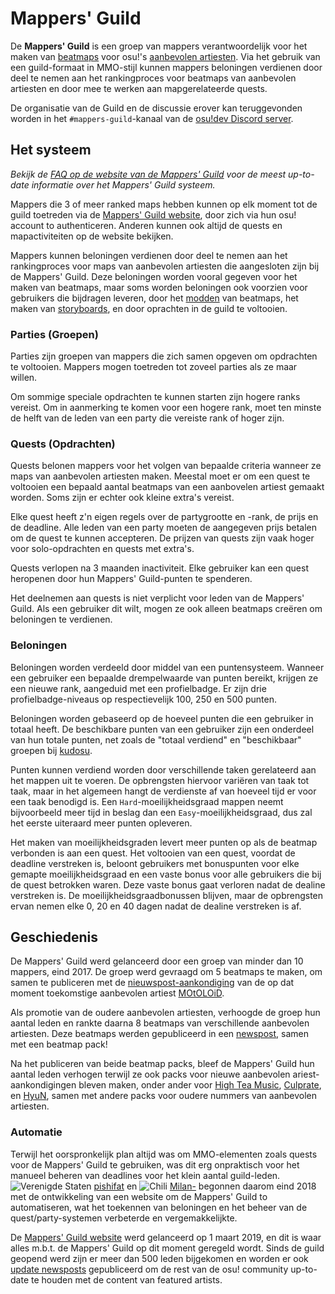 # Mappers' Guild

De **Mappers' Guild** is een groep van mappers verantwoordelijk voor het maken van [beatmaps](/wiki/Beatmaps) voor osu!'s [aanbevolen artiesten](/wiki/Featured_Artists). Via het gebruik van een guild-formaat in MMO-stijl kunnen mappers beloningen verdienen door deel te nemen aan het rankingproces voor beatmaps van aanbevolen artiesten en door mee te werken aan mapgerelateerde quests.

De organisatie van de Guild en de discussie erover kan teruggevonden worden in het `#mappers-guild`-kanaal van de [osu!dev Discord server](https://discord.gg/ppy).

## Het systeem

*Bekijk de [FAQ op de website van de Mappers' Guild](https://mappersguild.com/faq) voor de meest up-to-date informatie over het Mappers' Guild systeem.*

Mappers die 3 of meer ranked maps hebben kunnen op elk moment tot de guild toetreden via de [Mappers' Guild website](https://mappersguild.com/), door zich via hun osu! account to authenticeren. Anderen kunnen ook altijd de quests en mapactiviteiten op de website bekijken.

Mappers kunnen beloningen verdienen door deel te nemen aan het rankingproces voor maps van aanbevolen artiesten die aangesloten zijn bij de Mappers' Guild. Deze beloningen worden vooral gegeven voor het maken van beatmaps, maar soms worden beloningen ook voorzien voor gebruikers die bijdragen leveren, door het [modden](/wiki/Modding) van beatmaps, het maken van [storyboards](/wiki/Storyboards), en door oprachten in de guild te voltooien.

### Parties (Groepen)

Parties zijn groepen van mappers die zich samen opgeven om opdrachten te voltooien. Mappers mogen toetreden tot zoveel parties als ze maar willen.

Om sommige speciale opdrachten te kunnen starten zijn hogere ranks vereist. Om in aanmerking te komen voor een hogere rank, moet ten minste de helft van de leden van een party die vereiste rank of hoger zijn.

### Quests (Opdrachten)

Quests belonen mappers voor het volgen van bepaalde criteria wanneer ze maps van aanbevolen artiesten maken. Meestal moet er om een quest te voltooien een bepaald aantal beatmaps van een aanbovelen artiest gemaakt worden. Soms zijn er echter ook kleine extra's vereist.

Elke quest heeft z'n eigen regels over de partygrootte en -rank, de prijs en de deadline. Alle leden van een party moeten de aangegeven prijs betalen om de quest te kunnen accepteren. De prijzen van quests zijn vaak hoger voor solo-opdrachten en quests met extra's.

Quests verlopen na 3 maanden inactiviteit. Elke gebruiker kan een quest heropenen door hun Mappers' Guild-punten te spenderen.

Het deelnemen aan quests is niet verplicht voor leden van de Mappers' Guild. Als een gebruiker dit wilt, mogen ze ook alleen beatmaps creëren om beloningen te verdienen.

### Beloningen

Beloningen worden verdeeld door middel van een puntensysteem. Wanneer een gebruiker een bepaalde drempelwaarde van punten bereikt, krijgen ze een nieuwe rank, aangeduid met een profielbadge. Er zijn drie profielbadge-niveaus op respectievelijk 100, 250 en 500 punten.

Beloningen worden gebaseerd op de hoeveel punten die een gebruiker in totaal heeft. De beschikbare punten van een gebruiker zijn een onderdeel van hun totale punten, net zoals de "totaal verdiend" en "beschikbaar" groepen bij [kudosu](/wiki/Modding/Kudosu).

Punten kunnen verdiend worden door verschillende taken gerelateerd aan het mappen uit te voeren. De opbrengsten hiervoor variëren van taak tot taak, maar in het algemeen hangt de verdienste af van hoeveel tijd er voor een taak benodigd is. Een `Hard`-moeilijkheidsgraad mappen neemt bijvoorbeeld meer tijd in beslag dan een `Easy`-moeilijkheidsgraad, dus zal het eerste uiteraard meer punten opleveren.

Het maken van moeilijkheidsgraden levert meer punten op als de beatmap verbonden is aan een quest. Het voltooien van een quest, voordat de deadline verstreken is, beloont gebruikers met bonuspunten voor elke gemapte moeilijkheidsgraad en een vaste bonus voor alle gebruikers die bij de quest betrokken waren. Deze vaste bonus gaat verloren nadat de dealine verstreken is. De moeilijkheidsgraadbonussen blijven, maar de opbrengsten ervan nemen elke 0, 20 en 40 dagen nadat de dealine verstreken is af.

## Geschiedenis

De Mappers' Guild werd gelanceerd door een groep van minder dan 10 mappers, eind 2017. De groep werd gevraagd om 5 beatmaps te maken, om samen te publiceren met de [nieuwspost-aankondiging](https://osu.ppy.sh/home/news/2017-11-07-new-featured-artist-motoloid) van de op dat moment toekomstige aanbevolen artiest [MOtOLOiD](https://osu.ppy.sh/beatmaps/artists/19).

Als promotie van de oudere aanbevolen artiesten, verhoogde de groep hun aantal leden en rankte daarna 8 beatmaps van verschillende aanbevolen artiesten. Deze beatmaps werden gepubliceerd in een [newspost](https://osu.ppy.sh/home/news/2018-03-17-new-mappers-guild-pack-release), samen met een beatmap pack!

Na het publiceren van beide beatmap packs, bleef de Mappers' Guild hun aantal leden verhogen terwijl ze ook packs voor nieuwe aanbevolen ariest-aankondigingen bleven maken, onder ander voor [High Tea Music](https://osu.ppy.sh/home/news/2018-08-13-new-featured-artist-high-tea-music), [Culprate](https://osu.ppy.sh/home/news/2018-11-21-new-featured-artist-culprate), en [HyuN](https://osu.ppy.sh/beatmaps/artists/33), samen met andere packs voor oudere nummers van aanbevolen artiesten.

### Automatie

Terwijl het oorspronkelijk plan altijd was om MMO-elementen zoals quests voor de Mappers' Guild te gebruiken, was dit erg onpraktisch voor het manueel beheren van deadlines voor het klein aantal guild-leden. ![][flag_US] [pishifat](https://osu.ppy.sh/users/3178418) en ![][flag_CL] [Milan-](https://osu.ppy.sh/users/1052994) begonnen daarom eind 2018 met de ontwikkeling van een website om de Mappers' Guild to automatiseren, wat het toekennen van beloningen en het beheer van de quest/party-systemen verbeterde en vergemakkelijkte.

De [Mappers' Guild website](https://mappersguild.com/) werd gelanceerd op 1 maart 2019, en dit is waar alles m.b.t. de Mappers' Guild op dit moment geregeld wordt. Sinds de guild geopend werd zijn er meer dan 500 leden bijgekomen en worden er ook [update newsposts](https://osu.ppy.sh/home/news/2019-11-29-featured-artist-beatmap-updates-from-the-mappers-guild) gepubliceerd om de rest van de osu! community up-to-date te houden met de content van featured artists.

[flag_CL]: /wiki/shared/flag/CL.gif "Chili"
[flag_US]: /wiki/shared/flag/US.gif "Verenigde Staten"
